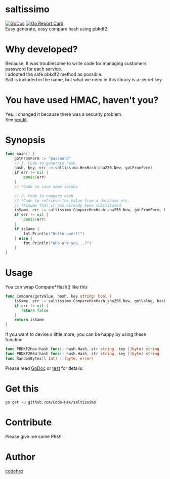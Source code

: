 # saltissimo
[![GoDoc](https://godoc.org/github.com/golang/gddo?status.svg)](https://godoc.org/github.com/Code-Hex/saltissimo) [![Go Report Card](https://goreportcard.com/badge/github.com/Code-Hex/saltissimo)](https://goreportcard.com/report/github.com/Code-Hex/saltissimo)  
Easy generate, easy compare hash using pbkdf2.
# Why developed?
Because, It was troublesome to write code for managing customers password for each service.  
I adopted the safe pbkdf2 method as possible.  
Salt is included in the name, but what we need in this library is a secret key.
# You have used HMAC, haven't you?
Yes. I changed it because there was a security problem.  
See [reddit](https://redd.it/5c57kf).
# Synopsis
```go
func main() {
    gotFromForm := "password"
    // 1. Code to generate hash
    hash, key, err := saltissimo.HexHash(sha256.New, gotFromForm)
    if err != nil {
        panic(err)
    }
    // *Code to save some values

    // 2. Code to compare hash
    // *Code to retrieve the value from a database etc.
    // *Assume that it has already been substituted.
    isSame, err := saltissimo.CompareHexHash(sha256.New, gotFromForm, hash, key)
    if err != nil {
        panic(err)
    }
    if isSame {
        fmt.Println("Hello user!!")
    } else {
        fmt.Println("Who are you...?")
    }
}
```
# Usage
You can wrap Compare*Hash() like this
```go
func Compare(gotValue, hash, key string) bool {
    isSame, err := saltissimo.CompareHexHash(sha256.New, gotValue, hash, key)
    if err != nil {
       return false
    }
    return isSame
}
```
If you want to devise a little more, you can be happy by using these function.

```go
func PBDKF2Hex(hash func() hash.Hash, str string, key []byte) string
func PBDKF2B64(hash func() hash.Hash, str string, key []byte) string
func RandomBytes(l int) ([]byte, error)
```
Please read [GoDoc](https://godoc.org/github.com/Code-Hex/saltissimo) or [test](https://github.com/Code-Hex/saltissimo/blob/master/generate_test.go) for details.
# Get this

    go get -u github.com/Code-Hex/saltissimo

# Contribute
Please give me some PRs!!

# Author
[codehex](https://twitter.com/CodeHex)
